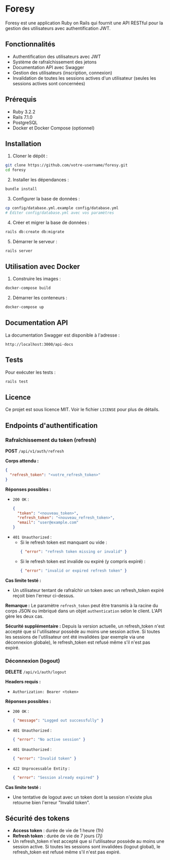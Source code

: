# Foresy

Foresy est une application Ruby on Rails qui fournit une API RESTful pour la gestion des utilisateurs avec authentification JWT.

## Fonctionnalités

- Authentification des utilisateurs avec JWT
- Système de rafraîchissement des jetons
- Documentation API avec Swagger
- Gestion des utilisateurs (inscription, connexion)
- Invalidation de toutes les sessions actives d'un utilisateur (seules les sessions actives sont concernées)

## Prérequis

- Ruby 3.2.2
- Rails 7.1.0
- PostgreSQL
- Docker et Docker Compose (optionnel)

## Installation

1. Cloner le dépôt :
```bash
git clone https://github.com/votre-username/foresy.git
cd foresy
```

2. Installer les dépendances :
```bash
bundle install
```

3. Configurer la base de données :
```bash
cp config/database.yml.example config/database.yml
# Éditer config/database.yml avec vos paramètres
```

4. Créer et migrer la base de données :
```bash
rails db:create db:migrate
```

5. Démarrer le serveur :
```bash
rails server
```

## Utilisation avec Docker

1. Construire les images :
```bash
docker-compose build
```

2. Démarrer les conteneurs :
```bash
docker-compose up
```

## Documentation API

La documentation Swagger est disponible à l'adresse :
```
http://localhost:3000/api-docs
```

## Tests

Pour exécuter les tests :
```bash
rails test
```

## Licence

Ce projet est sous licence MIT. Voir le fichier `LICENSE` pour plus de détails.

## Endpoints d'authentification

### Rafraîchissement du token (refresh)

**POST** `/api/v1/auth/refresh`

**Corps attendu :**
```json
{
  "refresh_token": "<votre_refresh_token>"
}
```

**Réponses possibles :**
- `200 OK` :
  ```json
  {
    "token": "<nouveau_token>",
    "refresh_token": "<nouveau_refresh_token>",
    "email": "user@example.com"
  }
  ```
- `401 Unauthorized` :
  - Si le refresh token est manquant ou vide :
    ```json
    { "error": "refresh token missing or invalid" }
    ```
  - Si le refresh token est invalide ou expiré (y compris expiré) :
    ```json
    { "error": "invalid or expired refresh token" }
    ```

**Cas limite testé :**
- Un utilisateur tentant de rafraîchir un token avec un refresh_token expiré reçoit bien l'erreur ci-dessus.

**Remarque :**
Le paramètre `refresh_token` peut être transmis à la racine du corps JSON ou imbriqué dans un objet `authentication` selon le client. L'API gère les deux cas.

**Sécurité supplémentaire :**
Depuis la version actuelle, un refresh_token n'est accepté que si l'utilisateur possède au moins une session active. Si toutes les sessions de l'utilisateur ont été invalidées (par exemple via une déconnexion globale), le refresh_token est refusé même s'il n'est pas expiré.

### Déconnexion (logout)

**DELETE** `/api/v1/auth/logout`

**Headers requis :**
- `Authorization: Bearer <token>`

**Réponses possibles :**
- `200 OK` :
  ```json
  { "message": "Logged out successfully" }
  ```
- `401 Unauthorized` :
  ```json
  { "error": "No active session" }
  ```
- `401 Unauthorized` :
  ```json
  { "error": "Invalid token" }
  ```
- `422 Unprocessable Entity` :
  ```json
  { "error": "Session already expired" }
  ```

**Cas limite testé :**
- Une tentative de logout avec un token dont la session n'existe plus retourne bien l'erreur "Invalid token".

## Sécurité des tokens

- **Access token** : durée de vie de 1 heure (1h)
- **Refresh token** : durée de vie de 7 jours (7j)
- Un refresh_token n'est accepté que si l'utilisateur possède au moins une session active. Si toutes les sessions sont invalidées (logout global), le refresh_token est refusé même s'il n'est pas expiré.
